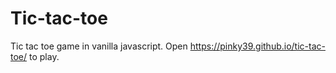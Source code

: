 # Tic-tac-toe

Tic tac toe game in vanilla javascript. Open https://pinky39.github.io/tic-tac-toe/ to play.